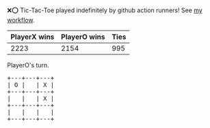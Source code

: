 :x::o: Tic-Tac-Toe played indefinitely by github action runners! See [my workflow](.github/workflows/play.yaml).

|PlayerX wins|PlayerO wins|Ties|
|-|-|-|
|2223|2154|995|

PlayerO's turn.

<pre>
+---+---+---+
| O |   | X |
+---+---+---+
|   |   | X |
+---+---+---+
|   |   |   |
+---+---+---+
</pre>